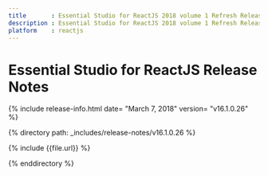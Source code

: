 ```yaml
---
title 		: Essential Studio for ReactJS 2018 volume 1 Refresh Release Notes
description : Essential Studio for ReactJS 2018 volume 1 Refresh Release Notes
platform 	: reactjs
---
```


# Essential Studio for ReactJS Release Notes

{% include release-info.html date= "March 7, 2018" version= "v16.1.0.26" %} 

{% directory path: _includes/release-notes/v16.1.0.26  %}

{% include {{file.url}} %}

{% enddirectory %}